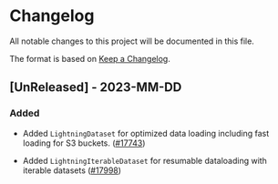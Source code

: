 # Changelog

All notable changes to this project will be documented in this file.

The format is based on [Keep a Changelog](http://keepachangelog.com/en/1.0.0/).

## \[UnReleased\] - 2023-MM-DD

### Added

- Added `LightningDataset` for optimized data loading including fast loading for S3 buckets. ([#17743](https://github.com/Lightning-AI/lightning/pull/17743))

- Added `LightningIterableDataset` for resumable dataloading with iterable datasets ([#17998](https://github.com/Lightning-AI/lightning/pull/17998))
